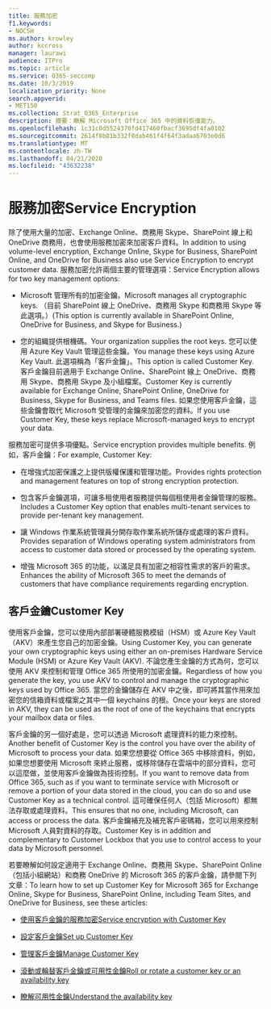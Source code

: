 ```yaml
---
title: 服務加密
f1.keywords:
- NOCSH
ms.author: krowley
author: kccross
manager: laurawi
audience: ITPro
ms.topic: article
ms.service: O365-seccomp
ms.date: 10/3/2019
localization_priority: None
search.appverid:
- MET150
ms.collection: Strat_O365_Enterprise
description: 摘要：瞭解 Microsoft Office 365 中的資料恢復能力。
ms.openlocfilehash: 1c31c0d5524370fd417460fbacf3695df4fa0102
ms.sourcegitcommit: 2614f8b81b332f8dab461f4f64f3adaa6703e0d6
ms.translationtype: MT
ms.contentlocale: zh-TW
ms.lasthandoff: 04/21/2020
ms.locfileid: "43632238"
---
```

# <a name="service-encryption"></a><span data-ttu-id="c304c-103">服務加密</span><span class="sxs-lookup"><span data-stu-id="c304c-103">Service Encryption</span></span>

<span data-ttu-id="c304c-104">除了使用大量的加密、Exchange Online、商務用 Skype、SharePoint 線上和 OneDrive 商務用，也會使用服務加密來加密客戶資料。</span><span class="sxs-lookup"><span data-stu-id="c304c-104">In addition to using volume-level encryption, Exchange Online, Skype for Business, SharePoint Online, and OneDrive for Business also use Service Encryption to encrypt customer data.</span></span> <span data-ttu-id="c304c-105">服務加密允許兩個主要的管理選項：</span><span class="sxs-lookup"><span data-stu-id="c304c-105">Service Encryption allows for two key management options:</span></span>

- <span data-ttu-id="c304c-106">Microsoft 管理所有的加密金鑰。</span><span class="sxs-lookup"><span data-stu-id="c304c-106">Microsoft manages all cryptographic keys.</span></span> <span data-ttu-id="c304c-107">（目前 SharePoint 線上 OneDrive、商務用 Skype 和商務用 Skype 等此選項。）</span><span class="sxs-lookup"><span data-stu-id="c304c-107">(This option is currently available in SharePoint Online, OneDrive for Business, and Skype for Business.)</span></span>

- <span data-ttu-id="c304c-108">您的組織提供根機碼。</span><span class="sxs-lookup"><span data-stu-id="c304c-108">Your organization supplies the root keys.</span></span> <span data-ttu-id="c304c-109">您可以使用 Azure Key Vault 管理這些金鑰。</span><span class="sxs-lookup"><span data-stu-id="c304c-109">You manage these keys using Azure Key Vault.</span></span> <span data-ttu-id="c304c-110">此選項稱為「客戶金鑰」。</span><span class="sxs-lookup"><span data-stu-id="c304c-110">This option is called Customer Key.</span></span> <span data-ttu-id="c304c-111">客戶金鑰目前適用于 Exchange Online、SharePoint 線上 OneDrive、商務用 Skype、商務用 Skype 及小組檔案。</span><span class="sxs-lookup"><span data-stu-id="c304c-111">Customer Key is currently available for Exchange Online, SharePoint Online, OneDrive for Business, Skype for Business, and Teams files.</span></span> <span data-ttu-id="c304c-112">如果您使用客戶金鑰，這些金鑰會取代 Microsoft 受管理的金鑰來加密您的資料。</span><span class="sxs-lookup"><span data-stu-id="c304c-112">If you use Customer Key, these keys replace Microsoft-managed keys to encrypt your data.</span></span>

<span data-ttu-id="c304c-113">服務加密可提供多項優點。</span><span class="sxs-lookup"><span data-stu-id="c304c-113">Service encryption provides multiple benefits.</span></span> <span data-ttu-id="c304c-114">例如，客戶金鑰：</span><span class="sxs-lookup"><span data-stu-id="c304c-114">For example, Customer Key:</span></span>

- <span data-ttu-id="c304c-115">在增強式加密保護之上提供版權保護和管理功能。</span><span class="sxs-lookup"><span data-stu-id="c304c-115">Provides rights protection and management features on top of strong encryption protection.</span></span>

- <span data-ttu-id="c304c-116">包含客戶金鑰選項，可讓多租使用者服務提供每個租使用者金鑰管理的服務。</span><span class="sxs-lookup"><span data-stu-id="c304c-116">Includes a Customer Key option that enables multi-tenant services to provide per-tenant key management.</span></span>

- <span data-ttu-id="c304c-117">讓 Windows 作業系統管理員分開存取作業系統所儲存或處理的客戶資料。</span><span class="sxs-lookup"><span data-stu-id="c304c-117">Provides separation of Windows operating system administrators from access to customer data stored or processed by the operating system.</span></span>

- <span data-ttu-id="c304c-118">增強 Microsoft 365 的功能，以滿足具有加密之相容性需求的客戶的需求。</span><span class="sxs-lookup"><span data-stu-id="c304c-118">Enhances the ability of Microsoft 365 to meet the demands of customers that have compliance requirements regarding encryption.</span></span>

## <a name="customer-key"></a><span data-ttu-id="c304c-119">客戶金鑰</span><span class="sxs-lookup"><span data-stu-id="c304c-119">Customer Key</span></span>

<span data-ttu-id="c304c-120">使用客戶金鑰，您可以使用內部部署硬體服務模組（HSM）或 Azure Key Vault （AKV）來產生您自己的加密金鑰。</span><span class="sxs-lookup"><span data-stu-id="c304c-120">Using Customer Key, you can generate your own cryptographic keys using either an on-premises Hardware Service Module (HSM) or Azure Key Vault (AKV).</span></span> <span data-ttu-id="c304c-121">不論您產生金鑰的方式為何，您可以使用 AKV 來控制和管理 Office 365 所使用的加密金鑰。</span><span class="sxs-lookup"><span data-stu-id="c304c-121">Regardless of how you generate the key, you use AKV to control and manage the cryptographic keys used by Office 365.</span></span> <span data-ttu-id="c304c-122">當您的金鑰儲存在 AKV 中之後，即可將其當作用來加密您的信箱資料或檔案之其中一個 keychains 的根。</span><span class="sxs-lookup"><span data-stu-id="c304c-122">Once your keys are stored in AKV, they can be used as the root of one of the keychains that encrypts your mailbox data or files.</span></span>

<span data-ttu-id="c304c-123">客戶金鑰的另一個好處是，您可以透過 Microsoft 處理資料的能力來控制。</span><span class="sxs-lookup"><span data-stu-id="c304c-123">Another benefit of Customer Key is the control you have over the ability of Microsoft to process your data.</span></span> <span data-ttu-id="c304c-124">如果您想要從 Office 365 中移除資料，例如，如果您想要使用 Microsoft 來終止服務，或移除儲存在雲端中的部分資料，您可以這麼做，並使用客戶金鑰做為技術控制。</span><span class="sxs-lookup"><span data-stu-id="c304c-124">If you want to remove data from Office 365, such as if you want to terminate service with Microsoft or remove a portion of your data stored in the cloud, you can do so and use Customer Key as a technical control.</span></span> <span data-ttu-id="c304c-125">這可確保任何人（包括 Microsoft）都無法存取或處理資料。</span><span class="sxs-lookup"><span data-stu-id="c304c-125">This ensures that no one, including Microsoft, can access or process the data.</span></span> <span data-ttu-id="c304c-126">客戶金鑰補充及補充客戶密碼箱，您可以用來控制 Microsoft 人員對資料的存取。</span><span class="sxs-lookup"><span data-stu-id="c304c-126">Customer Key is in addition and complementary to Customer Lockbox that you use to control access to your data by Microsoft personnel.</span></span>

<span data-ttu-id="c304c-127">若要瞭解如何設定適用于 Exchange Online、商務用 Skype、SharePoint Online （包括小組網站）和商務 OneDrive 的 Microsoft 365 的客戶金鑰，請參閱下列文章：</span><span class="sxs-lookup"><span data-stu-id="c304c-127">To learn how to set up Customer Key for Microsoft 365 for Exchange Online, Skype for Business, SharePoint Online, including Team Sites, and OneDrive for Business, see these articles:</span></span>

- [<span data-ttu-id="c304c-128">使用客戶金鑰的服務加密</span><span class="sxs-lookup"><span data-stu-id="c304c-128">Service encryption with Customer Key</span></span>](customer-key-overview.md)

- [<span data-ttu-id="c304c-129">設定客戶金鑰</span><span class="sxs-lookup"><span data-stu-id="c304c-129">Set up Customer Key</span></span>](customer-key-set-up.md)

- [<span data-ttu-id="c304c-130">管理客戶金鑰</span><span class="sxs-lookup"><span data-stu-id="c304c-130">Manage Customer Key</span></span>](customer-key-manage.md)

- [<span data-ttu-id="c304c-131">滾動或輪替客戶金鑰或可用性金鑰</span><span class="sxs-lookup"><span data-stu-id="c304c-131">Roll or rotate a customer key or an availability key</span></span>](customer-key-availability-key-roll.md)

- [<span data-ttu-id="c304c-132">瞭解可用性金鑰</span><span class="sxs-lookup"><span data-stu-id="c304c-132">Understand the availability key</span></span>](customer-key-availability-key-understand.md)
 
